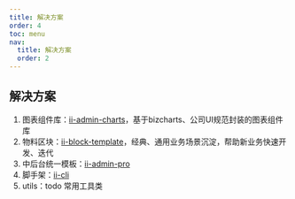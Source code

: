 ```yaml
---
title: 解决方案
order: 4
toc: menu
nav:
  title: 解决方案
  order: 2
---
```


## 解决方案
1. 图表组件库：[ii-admin-charts](https://github.com/LagrangeLabs/ii-admin-charts)，基于bizcharts、公司UI规范封装的图表组件库
2. 物料区块：[ii-block-template](https://code.ii-ai.tech/ued/ii-block-template)，经典、通用业务场景沉淀，帮助新业务快速开发、迭代
3. 中后台统一模板：[ii-admin-pro](https://github.com/LagrangeLabs/ii-admin-pro)
4. 脚手架：[ii-cli](https://github.com/LagrangeLabs/ii-cli)
5. utils：todo
常用工具类
